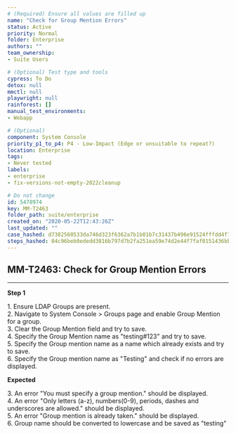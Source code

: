 ```yaml
---
# (Required) Ensure all values are filled up
name: "Check for Group Mention Errors"
status: Active
priority: Normal
folder: Enterprise
authors: ""
team_ownership: 
- Suite Users

# (Optional) Test type and tools
cypress: To Do
detox: null
mmctl: null
playwright: null
rainforest: []
manual_test_environments: 
- Webapp

# (Optional)
component: System Console
priority_p1_to_p4: P4 - Low-Impact (Edge or unsuitable to repeat?)
location: Enterprise
tags: 
- Never tested
labels: 
- enterprise
- fix-versions-not-empty-2022cleanup

# Do not change
id: 5478974
key: MM-T2463
folder_path: suite/enterprise
created_on: "2020-05-22T12:43:26Z"
last_updated: ""
case_hashed: d7382560533da746d323f6362a7b1b01b7c31437b496e91524fffdd4f7b47dbb573fe7055cf8daaf196ef534dcb64fbf
steps_hashed: 04c96beb0ededd3816b797d7b2fa251ea59e74d2e44f7faf0151436bb5c7f13bdc5c3fc8acebf72d82aa5cb0ac087bb1
---
```


## MM-T2463: Check for Group Mention Errors

---

**Step 1**

1\. Ensure LDAP Groups are present.\
2\. Navigate to System Console > Groups page and enable Group Mention for a group.\
3\. Clear the Group Mention field and try to save.\
4\. Specify the Group Mention name as "testing#123" and try to save.\
5\. Specify the Group mention name as a name which already exists and try to save.\
6\. Specify the Group mention name as "Testing" and check if no errors are displayed.

**Expected**

3\. An error "You must specify a group mention." should be displayed.\
4\. An error "Only letters (a-z), numbers(0-9), periods, dashes and underscores are allowed." should be displayed.\
5\. An error "Group mention is already taken." should be displayed.\
6\. Group name should be converted to lowercase and be saved as "testing"
